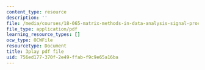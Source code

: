 ```yaml
---
content_type: resource
description: ''
file: /media/courses/18-065-matrix-methods-in-data-analysis-signal-processing-and-machine-learning-spring-2018/756ed177370f2e49ffabf9c9e65a16ba_2K7CvGnebO0.pdf
file_type: application/pdf
learning_resource_types: []
ocw_type: OCWFile
resourcetype: Document
title: 3play pdf file
uid: 756ed177-370f-2e49-ffab-f9c9e65a16ba
---
```

